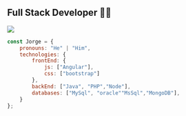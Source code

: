 ## Full Stack Developer 👨‍💻

[![](https://img.shields.io/badge/LinkedIn-Jorge-blue)](https://www.linkedin.com/in/jorge-vicente-ramiro-0b37041a3/)

```javascript
const Jorge = {
    pronouns: "He" | "Him",
    technologies: {
        frontEnd: {
            js: ["Angular"],
            css: ["bootstrap"]
        },
        backEnd: ["Java", "PHP","Node"],
        databases: ["MySql", "oracle""MsSql","MongoDB"],
    }
};
```
<!--
**Gorgias82/Gorgias82** is a ✨ _special_ ✨ repository because its `README.md` (this file) appears on your GitHub profile.

Here are some ideas to get you started:

- 🔭 I’m currently working on ...
- 🌱 I’m currently learning ...
- 👯 I’m looking to collaborate on ...
- 🤔 I’m looking for help with ...
- 💬 Ask me about ...
- 📫 How to reach me: ...
- 😄 Pronouns: ...
- ⚡ Fun fact: ...
-->

